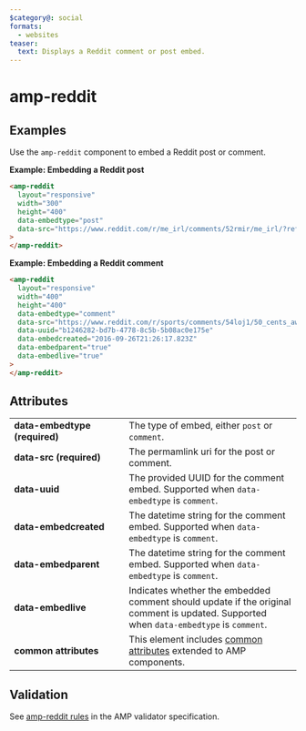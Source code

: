 ```yaml
---
$category@: social
formats:
  - websites
teaser:
  text: Displays a Reddit comment or post embed.
---
```


<!---
Copyright 2016 The AMP HTML Authors. All Rights Reserved.

Licensed under the Apache License, Version 2.0 (the "License");
you may not use this file except in compliance with the License.
You may obtain a copy of the License at

      http://www.apache.org/licenses/LICENSE-2.0

Unless required by applicable law or agreed to in writing, software
distributed under the License is distributed on an "AS-IS" BASIS,
WITHOUT WARRANTIES OR CONDITIONS OF ANY KIND, either express or implied.
See the License for the specific language governing permissions and
limitations under the License.
-->

# amp-reddit

## Examples

Use the `amp-reddit` component to embed a Reddit post or comment.

**Example: Embedding a Reddit post**

```html
<amp-reddit
  layout="responsive"
  width="300"
  height="400"
  data-embedtype="post"
  data-src="https://www.reddit.com/r/me_irl/comments/52rmir/me_irl/?ref=share&amp;ref_source=embed"
>
</amp-reddit>
```

**Example: Embedding a Reddit comment**

```html
<amp-reddit
  layout="responsive"
  width="400"
  height="400"
  data-embedtype="comment"
  data-src="https://www.reddit.com/r/sports/comments/54loj1/50_cents_awful_1st_pitch_given_a_historical/d8306kw"
  data-uuid="b1246282-bd7b-4778-8c5b-5b08ac0e175e"
  data-embedcreated="2016-09-26T21:26:17.823Z"
  data-embedparent="true"
  data-embedlive="true"
>
</amp-reddit>
```

## Attributes

<table>
  <tr>
    <td width="40%"><strong>data-embedtype (required)</strong></td>
    <td>The type of embed, either <code>post</code> or <code>comment</code>.</td>
  </tr>
  <tr>
    <td width="40%"><strong>data-src (required)</strong></td>
    <td>The permamlink uri for the post or comment.</td>
  </tr>
  <tr>
    <td width="40%"><strong>data-uuid</strong></td>
    <td>The provided UUID for the comment embed. Supported when <code>data-embedtype</code> is <code>comment</code>.</td>
  </tr>
  <tr>
    <td width="40%"><strong>data-embedcreated</strong></td>
    <td>The datetime string for the comment embed. Supported when <code>data-embedtype</code> is <code>comment</code>.</td>
  </tr>
  <tr>
    <td width="40%"><strong>data-embedparent</strong></td>
    <td>The datetime string for the comment embed. Supported when <code>data-embedtype</code> is <code>comment</code>.</td>
  </tr>
  <tr>
    <td width="40%"><strong>data-embedlive</strong></td>
    <td>Indicates whether the embedded comment should update if the original comment is updated. Supported when <code>data-embedtype</code> is <code>comment</code>.</td>
  </tr>
  <tr>
    <td width="40%"><strong>common attributes</strong></td>
    <td>This element includes <a href="https://amp.dev/documentation/guides-and-tutorials/learn/common_attributes">common attributes</a> extended to AMP components.</td>
  </tr>
</table>

## Validation

See [amp-reddit rules](https://github.com/ampproject/amphtml/blob/master/extensions/amp-reddit/validator-amp-reddit.protoascii) in the AMP validator specification.
